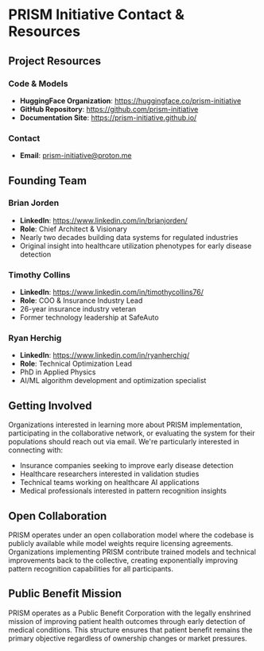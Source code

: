 # PRISM Initiative Contact & Resources

## Project Resources

### Code & Models
- **HuggingFace Organization**: https://huggingface.co/prism-initiative
- **GitHub Repository**: https://github.com/prism-initiative
- **Documentation Site**: https://prism-initiative.github.io/

### Contact
- **Email**: prism-initiative@proton.me

## Founding Team

### Brian Jorden
- **LinkedIn**: https://www.linkedin.com/in/brianjorden/
- **Role**: Chief Architect & Visionary
- Nearly two decades building data systems for regulated industries
- Original insight into healthcare utilization phenotypes for early disease detection

### Timothy Collins
- **LinkedIn**: https://www.linkedin.com/in/timothycollins76/
- **Role**: COO & Insurance Industry Lead
- 26-year insurance industry veteran
- Former technology leadership at SafeAuto

### Ryan Herchig
- **LinkedIn**: https://www.linkedin.com/in/ryanherchig/
- **Role**: Technical Optimization Lead
- PhD in Applied Physics
- AI/ML algorithm development and optimization specialist

## Getting Involved

Organizations interested in learning more about PRISM implementation, participating in the collaborative network, or evaluating the system for their populations should reach out via email. We're particularly interested in connecting with:

- Insurance companies seeking to improve early disease detection
- Healthcare researchers interested in validation studies
- Technical teams working on healthcare AI applications
- Medical professionals interested in pattern recognition insights

## Open Collaboration

PRISM operates under an open collaboration model where the codebase is publicly available while model weights require licensing agreements. Organizations implementing PRISM contribute trained models and technical improvements back to the collective, creating exponentially improving pattern recognition capabilities for all participants.

## Public Benefit Mission

PRISM operates as a Public Benefit Corporation with the legally enshrined mission of improving patient health outcomes through early detection of medical conditions. This structure ensures that patient benefit remains the primary objective regardless of ownership changes or market pressures.
